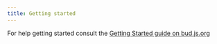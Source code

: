 ```yaml
---
title: Getting started
---
```


For help getting started consult the [Getting Started guide on bud.js.org](https://bud.js.org/guides/getting-started)
